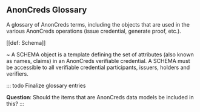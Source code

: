 ## AnonCreds Glossary

A glossary of AnonCreds terms, including the objects that are used in the various AnonCreds operations (issue credential, generate proof, etc.).

[[def: Schema]]

~ A SCHEMA object is a template defining the set of attributes (also known as names, claims) in an AnonCreds verifiable credential. A SCHEMA must be accessible to all verifiable credential participants, issuers, holders and verifiers.

::: todo
Finalize glossary entries

**Question**: Should the items that are AnonCreds data models be included in this?
:::
